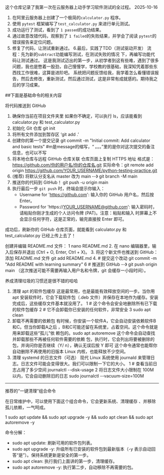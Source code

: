 这个仓库记录了我第一次在云服务器上动手学习软件测试的全过程。
2025-10-16 
1.  在阿里云服务器上创建了一个极简的`calculator.py` 程序。
2.  使用 `pytest` 框架编写了`test_calculator.py` 来进行单元测试。
3.  成功运行了测试，看到了 `1 passed`的成功结果。
4.  通过故意改错代码，观察到了 `1 failed`的失败结果，并学会了阅读 `pytest`的错误报告来定位问题。
5.  修复了代码，让测试重新通过。
6.最后，实践了TDD（测试驱动开发）
      流程：先为新的`subtract`功能编写测试，在测试失败的情况
	下，再编写功能代码让测试通过。
这是我测试迈出的第一步，从初学者到这有些难，遇到了很多问题，我也是憋着一股劲，自己慢慢学，学校教的很基础，我深知凭着那些东西找工作很难，这算是进阶吧。
系统把问题反馈给我，我学着怎么看懂错误报告，然后去修改，重新测试，然后通过测试，这是非常有成就感的。期待我之后的学习成果。

##下面是基础命令的相关内容

将代码推送到 GitHub
1. 确保你当前在项目文件夹里
如果你不确定，可以执行 ls，应该能看到 
  calculator.py 和 test_calculator.py
2. 初始化 Git 仓库  git init 
3. 将所有文件添加到暂存区  ‘git add .’
4. 创建你的第一个提交记录
git commit -m "Initial commit: Add calculator and 
  basic tests"
	#m是message的缩写，“ 。。。”里的是你对这次提交的备注信息，也可以不写
5. 将本地仓库与远程 GitHub 仓库关联
   仓库页面上复制 HTTPS 地址
   格式是：https://github.com/你的用户名/你的仓库名.git
   实际命令：git remote add origin https://github.com/YOUR_USERNAME/python-testing-practice.git
6. (推荐) 将默认分支名从 master 改为 main  --》 git branch -M main
7. 推送你的代码到 GitHub！
	 git push -u origin main
8. 执行最后一步 `git push` 时，终端会提示你输入：
   * Username for 'https://github.com': 输入你的 GitHub 用户名，然后按
     Enter。
   * Password for 'https://YOUR_USERNAME@github.com':
     输入密码时，请粘贴你刚才生成的个人访问令牌 (PAT)。注意：粘贴和输入
     时屏幕上不会显示任何字符，这是正常的，输完直接按 Enter 即可。
     
  成功后，刷新你的 GitHub 仓库页面，就能看到 calculator.py 和
  test_calculator.py 已经上传上去了！

创建并编辑 README.md 文件：
1     nano README.md
2. 在 nano 编辑器里，输入后保存并退出 (Ctrl + O, Enter, Ctrl + X)。
3. 将这个新文件也推送到 GitHub：
    添加 README.md 文件  git add README.md
4. # 提交这个改动  git commit -m "Add README with learning summary"
6 # 推送到 GitHub --》 git push origin main
  （这次推送可能不需要再输入用户名和令牌，git 会缓存一小段时间）。


养成清理垃圾的习惯还是很不错的哈哈 
1. 清理 apt 的软件包缓存
	这是最常用，也是最能有效释放空间的一步。当你用 apt
  安装软件时，它会下载软件包（.deb
  文件）并保存在本地作为缓存。安装完成后，这些缓存文件基本就没用了。
   1 # 这个命令会安全地删除所有已下载的软件包缓存
   2 # 它不会卸载你已安装的任何软件，非常安全
   3 sudo apt clean
2. 卸载不再需要的依赖包
  有时候，你安装一个软件A，它会自动安装依赖软件B和C。但当你卸载A之后
  ，B和C可能还留在系统里，占着空间。这个命令就是用来卸载这些“孤儿”依
  赖包的。sudo apt autoremove
     这个命令会自动查找并卸载那些不再被任何软件需要的依赖
     包，执行时，它会列出将要被删除的包，并询问你是否继续（Y/
     n），确认无误后按 Y 即可
  这个命令通常也能帮你自动删除不再使用的旧版本 Linux
  内核，也能释放不少空间。
 3. 清理 systemd 的日志文件（可选）
  现代 Linux 系统使用 journald
  来管理日志。日志文件可能会变得很大。我们可以限制一下它的大小。
   1 # 查看当前日志占用了多少空间
     journalctl --disk-usage
    2 将日志文件大小限制在 100M 
     以内，它会自动删除旧的日志
     sudo journalctl --vacuum-size=100M

  ---

  推荐的“一键清理”组合命令

  在日常维护中，可以使用下面这个组合命令，它会更新系统、清理缓存
  、并移除孤儿依赖，一气呵成。

   1 sudo apt update && sudo apt upgrade -y && sudo apt
     clean && sudo apt autoremove -y

  命令分解：
   * sudo apt update: 刷新可用的软件包列表。
   * sudo apt upgrade -y: 升级所有已安装的软件包到最新版本（-y
     表示自动回答“是”）。保持系统更新是安全的第一步。
   * sudo apt clean: 执行我们上面讲的第一步，清理缓存。
   * sudo apt autoremove -y: 执行第二步，自动移除不再需要的包。

